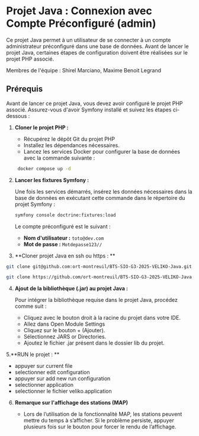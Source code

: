 # Projet Java : Connexion avec Compte Préconfiguré (admin)

Ce projet Java permet à un utilisateur de se connecter à un compte administrateur préconfiguré dans une base de données. Avant de lancer le projet Java, certaines étapes de configuration doivent être réalisées sur le projet PHP associé.

Membres de l'équipe : Shirel Marciano, Maxime Benoit Legrand

## Prérequis

Avant de lancer ce projet Java, vous devez avoir configuré le projet PHP associé. Assurez-vous d'avoir Symfony installé et suivez les étapes ci-dessous :

1. **Cloner le projet PHP :**  
   - Récupérez le dépôt Git du projet PHP 
   - Installez les dépendances nécessaires.
   - Lancez les services Docker pour configurer la base de données avec la commande suivante :
     
   ```bash
    docker compose up -d
   ```

2. **Lancer les fixtures Symfony :**  

   Une fois les services démarrés, insérez les données nécessaires dans la base de données en exécutant cette commande dans le répertoire du projet Symfony :
    ```bash
    symfony console doctrine:fixtures:load
    ```
   Le compte préconfiguré est le suivant :
   - **Nom d'utilisateur :** `toto@dev.com`
   - **Mot de passe :** `Motdepasse123//`

3. **Cloner projet Java en ssh ou https : **
   
```bash
git clone git@github.com:ort-montreuil/BTS-SIO-G3-2025-VELIKO-Java.git
```
```bash
git clone https://github.com/ort-montreuil/BTS-SIO-G3-2025-VELIKO-Java.git
```

4. **Ajout de la bibliothèque (.jar) au projet Java :**

   Pour intégrer la bibliothèque requise dans le projet Java, procédez comme suit :
  
   - Cliquez avec le bouton droit à la racine du projet dans votre IDE.
   - Allez dans Open Module Settings
   - Cliquez sur le bouton + (Ajouter).
   - Sélectionnez JARS or Directories.
   - Ajoutez le fichier .jar présent dans le dossier lib du projet.

5.**RUN le projet : **
  - appuyer sur current file 
  - selectionner edit configuration
  - appuyer sur add new run configuration
  - selectionner application
  - selectionner le fichier veliko.application
   
6. **Remarque sur l'affichage des stations (MAP)**

     - Lors de l’utilisation de la fonctionnalité MAP, les stations peuvent mettre du temps à s’afficher. Si le problème persiste, appuyer plusieurs fois sur le bouton pour forcer le rendu de l’affichage. 





   

